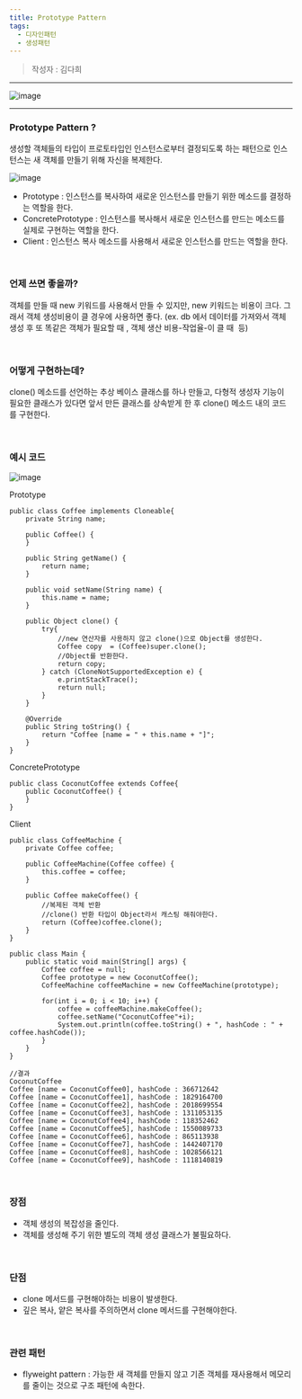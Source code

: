 ```yaml
---
title: Prototype Pattern
tags:
  - 디자인패턴
  - 생성패턴
---
```


> 작성자 : 김다희

<!--more-->

<hr>

![image](https://user-images.githubusercontent.com/81504103/129557114-d25a3b0c-28ce-4873-bf62-fe63728d2942.png)

<hr>


### Prototype Pattern ?

생성할 객체들의 타입이 프로토타입인 인스턴스로부터 결정되도록 하는 패턴으로 인스턴스는 새 객체를 만들기 위해 자신을 복제한다.

![image](https://user-images.githubusercontent.com/81504103/129557914-c581c8cd-d336-433f-a336-5016f81bc3ba.png)

-   Prototype : 인스턴스를 복사하여 새로운 인스턴스를 만들기 위한 메소드를 결정하는 역할을 한다.
-   ConcretePrototype : 인스턴스를 복사해서 새로운 인스턴스를 만드는 메소드를 실제로 구현하는 역할을 한다.
-   Client : 인스턴스 복사 메소드를 사용해서 새로운 인스턴스를 만드는 역할을 한다.

<br>

### 언제 쓰면 좋을까?

객체를 만들 때 new 키워드를 사용해서 만들 수 있지만, new 키워드는 비용이 크다. 그래서 객체 생성비용이 클 경우에 사용하면 좋다. (ex. db 에서 데이터를 가져와서 객체 생성 후 또 똑같은 객체가 필요할 때 , 객체 생산 비용-작업율-이 클 때  등)

<br>

### 어떻게 구현하는데?

clone() 메소드를 선언하는 추상 베이스 클래스를 하나 만들고, 다형적 생성자 기능이 필요한 클래스가 있다면 앞서 만든 클래스를 상속받게 한 후 clone() 메소드 내의 코드를 구현한다.

<br>

### 예시 코드

![image](https://user-images.githubusercontent.com/81504103/129558126-e23a6435-04ed-4c47-80eb-cf9382c3990e.png)

Prototype

```
public class Coffee implements Cloneable{
    private String name;

    public Coffee() {
    }

    public String getName() {
        return name;
    }

    public void setName(String name) {
        this.name = name;
    }

    public Object clone() {
        try{
        	//new 연산자를 사용하지 않고 clone()으로 Object를 생성한다.
            Coffee copy  = (Coffee)super.clone();
            //Object를 반환한다.
            return copy;
        } catch (CloneNotSupportedException e) {
            e.printStackTrace();
            return null;
        }
    }

    @Override
    public String toString() {
        return "Coffee [name = " + this.name + "]";
    }
}
```

ConcretePrototype

```
public class CoconutCoffee extends Coffee{
    public CoconutCoffee() {
    }
}
```

Client

```
public class CoffeeMachine {
    private Coffee coffee;

    public CoffeeMachine(Coffee coffee) {
        this.coffee = coffee;
    }

    public Coffee makeCoffee() {
    	//복제된 객체 반환
        //clone() 반환 타입이 Object라서 캐스팅 해줘야한다.
        return (Coffee)coffee.clone();
    }
}
```

```
public class Main {
    public static void main(String[] args) {
        Coffee coffee = null;
        Coffee prototype = new CoconutCoffee();
        CoffeeMachine coffeeMachine = new CoffeeMachine(prototype);

        for(int i = 0; i < 10; i++) {
            coffee = coffeeMachine.makeCoffee();
            coffee.setName("CoconutCoffee"+i);
            System.out.println(coffee.toString() + ", hashCode : " + coffee.hashCode());
        }
    }
}

//결과
CoconutCoffee
Coffee [name = CoconutCoffee0], hashCode : 366712642
Coffee [name = CoconutCoffee1], hashCode : 1829164700
Coffee [name = CoconutCoffee2], hashCode : 2018699554
Coffee [name = CoconutCoffee3], hashCode : 1311053135
Coffee [name = CoconutCoffee4], hashCode : 118352462
Coffee [name = CoconutCoffee5], hashCode : 1550089733
Coffee [name = CoconutCoffee6], hashCode : 865113938
Coffee [name = CoconutCoffee7], hashCode : 1442407170
Coffee [name = CoconutCoffee8], hashCode : 1028566121
Coffee [name = CoconutCoffee9], hashCode : 1118140819
```

<br>

### 장점

-   객체 생성의 복잡성을 줄인다.
-   객체를 생성해 주기 위한 별도의 객체 생성 클래스가 불필요하다.

<br>

### 단점

-   clone 메서드를 구현해야하는 비용이 발생한다.
-   깊은 복사, 얕은 복사를 주의하면서 clone 메서드를 구현해야한다.

<br>

### 관련 패턴

-   flyweight pattern : 가능한 새 객체를 만들지 않고 기존 객체를 재사용해서 메모리를 줄이는 것으로 구조 패턴에 속한다.